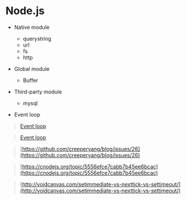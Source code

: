 # Node.js

- Native module
    - querystring
    - url
    - fs
    - http
    
- Global module    
    - Buffer
    
- Third-party module
    - mysql    
    
- Event loop

> [Event loop](https://github.com/nodejs/node/blob/v6.x/doc/topics/event-loop-timers-and-nexttick.md)    

> [Event loop](https://cnodejs.org/topic/57d68794cb6f605d360105bf)    

> [https://github.com/creeperyang/blog/issues/26](https://github.com/creeperyang/blog/issues/26)

> [https://cnodejs.org/topic/5556efce7cabb7b45ee6bcac](https://cnodejs.org/topic/5556efce7cabb7b45ee6bcac)

> [http://voidcanvas.com/setimmediate-vs-nexttick-vs-settimeout/](http://voidcanvas.com/setimmediate-vs-nexttick-vs-settimeout/)
